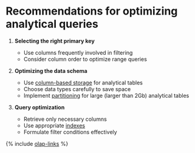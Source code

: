 # Recommendations for optimizing analytical queries

1. **Selecting the right primary key**
   * Use columns frequently involved in filtering
   * Consider column order to optimize range queries

2. **Optimizing the data schema**
   * Use [column-based storage](../concepts/datamodel/table.md#column-oriented-tables) for analytical tables
   * Choose data types carefully to save space
   * Implement [partitioning](../concepts/datamodel/table.md#olap-tables-partitioning) for large (larger than 2Gb) analytical tables

3. **Query optimization**
   * Retrieve only necessary columns
   * Use appropriate [indexes](../concepts/secondary_indexes.md)
   * Formulate filter conditions effectively

{% include [olap-links](_includes/olap-links.md) %}